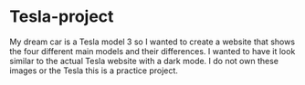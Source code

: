 # Tesla-project
My dream car is a Tesla model 3 so I wanted to create a website that shows the four different main models and their differences. I wanted to have it look similar to the actual Tesla website with a dark mode. I do not own these images or the Tesla this is a practice project.
